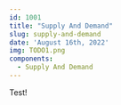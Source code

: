 ```yaml
---
id: 1001
title: "Supply And Demand"
slug: supply-and-demand
date: 'August 16th, 2022'
img: TODO1.png
components:
  - Supply And Demand
---
```


Test! 